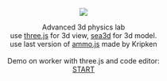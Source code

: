 <p align="center"><a href="http://lo-th.github.io/Ammo.lab/"><img src="http://lo-th.github.io/Ammo.lab/assets/textures/logo.svg"/></a></p>

<p align="center">Advanced 3d physics lab<br>
use <a href="https://github.com/mrdoob/three.js/tree/dev">three.js</a> for 3d view, <a href="https://github.com/sunag/sea3d">sea3d</a> for 3d model.<br>
use last version of <a href="https://github.com/kripken/ammo.js">ammo.js</a> made by Kripken<br><br>
Demo on worker with three.js and code editor:<br>
<a href="http://lo-th.github.io/Ammo.lab/">START</a><br></p>